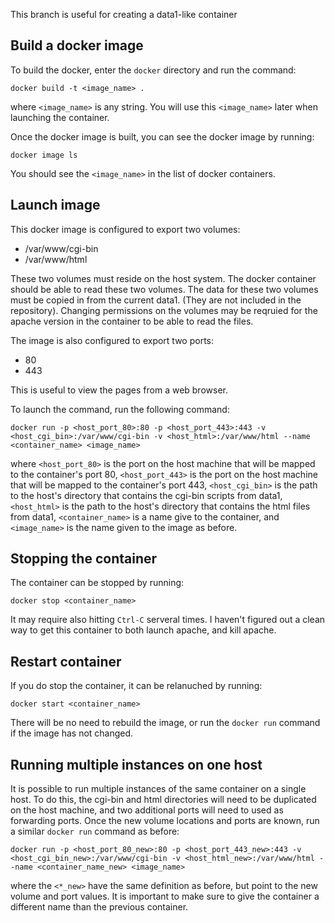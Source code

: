 This branch is useful for creating a data1-like container

## Build a docker image

To build the docker, enter the `docker` directory and run the command:

```
docker build -t <image_name> .
```

where `<image_name>` is any string.  You will use this `<image_name>` later when 
launching the container.

Once the docker image is built, you can see the docker image by running:

```
docker image ls
```

You should see the `<image_name>` in the list of docker containers.

## Launch image

This docker image is configured to export two volumes:

* /var/www/cgi-bin 
* /var/www/html

These two volumes must reside on the host system.  The docker container should be able
to read these two volumes.  The data for these two volumes must be copied in from
the current data1.  (They are not included in the repository).  Changing permissions on 
the volumes may be reqruied for the apache version in the container to be able to read
the files.

The image is also configured to export two ports:

* 80
* 443

This is useful to view the pages from a web browser.

To launch the command, run the following command:

```
docker run -p <host_port_80>:80 -p <host_port_443>:443 -v <host_cgi_bin>:/var/www/cgi-bin -v <host_html>:/var/www/html --name <container_name> <image_name>
```

where `<host_port_80>` is the port on the host machine that will be mapped to the container's port 80, 
`<host_port_443>` is the port on the host machine that will be mapped to the container's port 443, 
`<host_cgi_bin>` is the path to the host's directory that contains the cgi-bin scripts from data1, 
`<host_html>` is the path to the host's directory that contains the html files from data1, 
`<container_name>` is a name give to the container, and `<image_name>` is the name given to the image
as before.

## Stopping the container

The container can be stopped by running:

```
docker stop <container_name>
```

It may require also hitting `Ctrl-C` serveral times.  I haven't figured out a clean way to get this 
container to both launch apache, and kill apache.

## Restart container

If you do stop the container, it can be relanuched by running:

```
docker start <container_name>
```

There will be no need to rebuild the image, or run the `docker run` command if the image has not changed.

## Running multiple instances on one host

It is possible to run multiple instances of the same container on a single host.  To do this, the cgi-bin
and html directories will need to be duplicated on the host machine, and two additional ports will need to
used as forwarding ports.  Once the new volume locations and ports are known, run a similar `docker run`
command as before:

```
docker run -p <host_port_80_new>:80 -p <host_port_443_new>:443 -v <host_cgi_bin_new>:/var/www/cgi-bin -v <host_html_new>:/var/www/html --name <container_name_new> <image_name>
```

where the `<*_new>` have the same definition as before, but point to the new volume and port values.  It is 
important to make sure to give the container a different name than the previous container.

